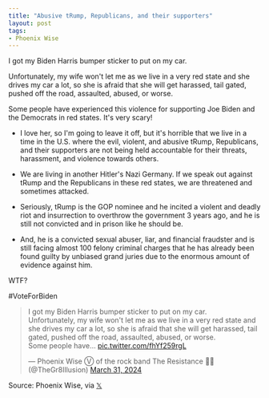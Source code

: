 ```yaml
---
title: "Abusive tRump, Republicans, and their supporters"
layout: post
tags:
- Phoenix Wise
---
```


I got my Biden Harris bumper sticker to put on my car.

Unfortunately, my wife won't let me as we live in a very red state and she drives my car a lot, so she is afraid that she will get harassed, tail gated, pushed off the road, assaulted, abused, or worse.

Some people have experienced this violence for supporting Joe Biden and the Democrats in red states. It's very scary!

- I love her, so I'm going to leave it off, but it's horrible that we live in a time in the U.S. where the evil, violent, and abusive tRump, Republicans, and their supporters are not being held accountable for their threats, harassment, and violence towards others.

- We are living in another Hitler's Nazi Germany. If we speak out against tRump and the Republicans in these red states, we are threatened and sometimes attacked.

- Seriously, tRump is the GOP nominee and he incited a violent and deadly riot and insurrection to overthrow the government 3 years ago, and he is still not convicted and in prison like he should be.

- And, he is a convicted sexual abuser, liar, and financial fraudster and is still facing almost 100 felony criminal charges that he has already been found guilty by unbiased grand juries due to the enormous amount of evidence against him.

WTF?

#VoteForBiden

<blockquote class="twitter-tweet"><p lang="en" dir="ltr">I got my Biden Harris bumper sticker to put on my car.<br />Unfortunately, my wife won&#39;t let me as we live in a very red state and she drives my car a lot, so she is afraid that she will get harassed, tail gated, pushed off the road, assaulted, abused, or worse. <br />Some people have… <a href="https://t.co/fhYf259rgL">pic.twitter.com/fhYf259rgL</a></p>&mdash; Phoenix Wise Ⓥ of the rock band The Resistance ✊🏽 (@TheGr8Illusion) <a href="https://twitter.com/TheGr8Illusion/status/1774472570919592408?ref_src=twsrc%5Etfw">March 31, 2024</a></blockquote> <script async src="https://platform.twitter.com/widgets.js" charset="utf-8"></script>

Source: Phoenix Wise, via [𝕏](https://x.com)
